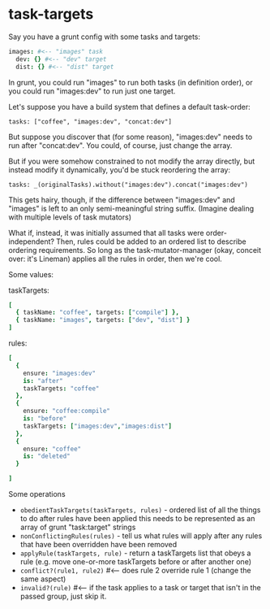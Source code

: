 # task-targets

Say you have a grunt config with some tasks and targets:

``` coffee
images: #<-- "images" task
  dev: {} #<-- "dev" target
  dist: {} #<-- "dist" target
```

In grunt, you could run "images" to run both tasks (in definition order),
or you could run "images:dev" to run just one target.

Let's suppose you have a build system that defines a default task-order:

```
tasks: ["coffee", "images:dev", "concat:dev"]
```

But suppose you discover that (for some reason), "images:dev" needs to
run after "concat:dev". You could, of course, just change the array.

But if you were somehow constrained to not modify the array directly,
but instead modify it dynamically, you'd be stuck reordering the array:

```
tasks: _(originalTasks).without("images:dev").concat("images:dev")
```

This gets hairy, though, if the difference between "images:dev" and "images"
is left to an only semi-meaningful string suffix. (Imagine dealing with
  multiple levels of task mutators)

What if, instead, it was initially assumed that all tasks were order-independent?
Then, rules could be added to an ordered list to describe ordering
requirements. So long as the task-mutator-manager (okay, conceit over: it's
Lineman) applies all the rules in order, then we're cool.

Some values:

taskTargets:
``` coffeescript
[
  { taskName: "coffee", targets: ["compile"] },
  { taskName: "images", targets: ["dev", "dist"] }
]
```

rules:
``` coffeescript
[
  {
    ensure: "images:dev"
    is: "after"
    taskTargets: "coffee"
  },
  {
    ensure: "coffee:compile"
    is: "before"
    taskTargets: ["images:dev","images:dist"]
  },
  {
    ensure: "coffee"
    is: "deleted"
  }

]
```


Some operations

* `obedientTaskTargets(taskTargets, rules)` - ordered list of all the things to do after rules have been applied
this needs to be represented as an array of grunt "task:target" strings
* `nonConflictingRules(rules)` - tell us what rules will apply after any rules
that have been overridden have been removed
* `applyRule(taskTargets, rule)` - return a taskTargets list that obeys a rule
(e.g. move one-or-more taskTargets before or after another one)
* `conflict?(rule1, rule2)` #<-- does rule 2 override rule 1 (change the same aspect)
* `invalid?(rule)` #<-- if the task applies to a task or target that isn't in the passed group,
just skip it.
